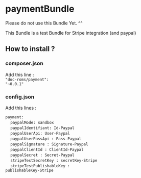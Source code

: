 # paymentBundle
Please do not use this Bundle Yet. ^^ 

This Bundle is a test Bundle for Stripe integration (and paypal)

## How to install ?
### composer.json
Add this line : <br>
<code>"doc-roms/payment": "~0.0.1"</code><br>
### config.json
Add this lines : <br>

<code>payment:</code><br>
    &nbsp;&nbsp;&nbsp;&nbsp;<code>paypalMode: sandbox</code><br>
    &nbsp;&nbsp;&nbsp;&nbsp;<code>paypalIdentifiant: Id-Paypal</code><br>
    &nbsp;&nbsp;&nbsp;&nbsp;<code>paypalUserApi: User-Paypal</code><br>
    &nbsp;&nbsp;&nbsp;&nbsp;<code>paypalUserPassApi : Pass-Paypal</code><br>
    &nbsp;&nbsp;&nbsp;&nbsp;<code>paypalSignature : Signature-Paypal</code><br>
    &nbsp;&nbsp;&nbsp;&nbsp;<code>paypalClientId : ClientId-Paypal</code><br>
    &nbsp;&nbsp;&nbsp;&nbsp;<code>paypalSecret : Secret-Paypal</code><br>
    &nbsp;&nbsp;&nbsp;&nbsp;<code>stripeTestSecretKey : secretKey-Stripe</code><br>
    &nbsp;&nbsp;&nbsp;&nbsp;<code>stripeTestPublishableKey : publishableKey-Stripe</code><br>
